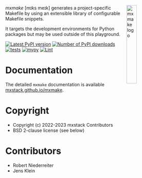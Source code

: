 <img src="docs/source/_static/mxmake-logo.svg?raw=true"
     alt="mxmake logo"
     align="right"
     style="float: right; margin-left: 10px; margin-bottom: 10px; width: 25%" /> *mxmake* [mɪks meɪk] generates a project-specific Makefile by using an extensible library of configurable Makefile snippets.

It targets the development environments for Python packages but may be used outside of this playground.

[![Latest PyPI version](https://img.shields.io/pypi/v/mxmake.svg)](https://pypi.python.org/pypi/mxmake)
[![Number of PyPI downloads](https://img.shields.io/pypi/dm/mxmake.svg)](https://pypi.python.org/pypi/mxmake)
[![tests](https://github.com/mxstack/mxmake/actions/workflows/test.yaml/badge.svg)](https://github.com/mxstack/mxmake/actions/workflows/test.yaml)
[![mypy](https://github.com/mxstack/mxmake/actions/workflows/mypy.yml/badge.svg)](https://github.com/mxstack/mxmake/actions/workflows/mypy.yml)
[![Lint](https://github.com/mxstack/mxmake/actions/workflows/codestyle.yml/badge.svg)](https://github.com/mxstack/mxmake/actions/workflows/codestyle.yml)

# Documentation

The detailed `mxmake` documentation is available [mxstack.github.io/mxmake](https://mxstack.github.io/mxmake).


# Copyright

- Copyright (c) 2022-2023 mxstack Contributors
- BSD 2-clause license (see below)

Contributors
============

- Robert Niederreiter
- Jens Klein